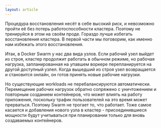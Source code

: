 ```yaml
---
layout: article
---
```


Процедура восстановления несёт в себе высокий риск, и невозможно пройти её без потерь работоспособности кластера. Поэтому не тренируйся в этом на своём проде. Гораздо лучше избегать восстановления кластера. В первой части мы поговорим, как именно нам избежать этого восстановления.

Итак, в Docker Swarm у нас два вида узлов. Если рабочий узел выйдет из строя, кластер продолжит работать в обычном режиме, но рабочая нагрузка, запланированная на упавшем воркере перепланируется на другой доступный узлел. Когда вышедший из строя узел возвращается и становится онлайн, он готов принять новые рабочие нагрузки. 

Но существующие workloads не перебалансируются автоматически. Перемещение рабочих нагрузок обратно сопряжено с уничтожением и повторным созданием контейнеров, что может влиять на работу приложения, поскольку трафик пользователей на это время может прерваться. Поэтому Swarm не трогает то, что работает. Тоже самое касается и добавления нового узла в кластер - присоединившиеся мощности будут учитываться при планировании только для вновь создаваемых контейнеров.
